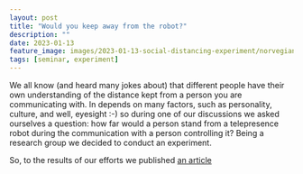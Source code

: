 ```yaml
---
layout: post
title: "Would you keep away from the robot?"
description: ""
date: 2023-01-13
feature_image: images/2023-01-13-social-distancing-experiment/norvegian-bus-stop.jpg
tags: [seminar, experiment]
---
```


We all know (and heard many jokes about) that different people have their own understanding of the distance kept from a person you are communicating with. In depends on many factors, such as personality, culture, and well, eyesight :-) so during one of our discussions we asked ourselves a question: how far would a person stand from a telepresence robot during the communication with a person controlling it? Being a research group we decided to conduct an experiment. 

<!--more-->



So, to the results of our efforts we published [an article](https://www.frontiersin.org/articles/10.3389/feduc.2022.1046461/full) 
<!--more-->



<!-- {% include image_caption.html imageurl="/images/2022-12-16-pynt-vision-experiment/experiment.jpg" title="" caption="robotic vision experiment" %} -->

 